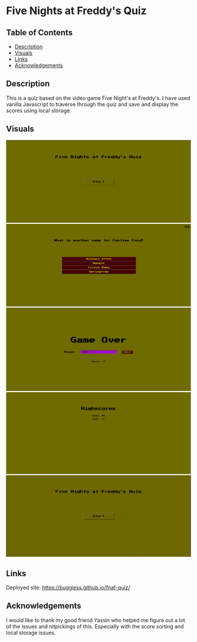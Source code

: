 # Five Nights at Freddy's Quiz

## Table of Contents
- [Description](#description)
- [Visuals](#visuals)
- [Links](#links)
- [Acknowledgements](#acknowledgements)

## Description

This is a quiz based on the video game Five Night's at Freddy's. I have used vanilla Javascript to traverse through the quiz and save and display the scores using local storage.

## Visuals

![startpage](./assets/images/fnafquizstart.png)
![quizpage](./assets/images/fnafquizquest.png)
![endpage](./assets/images/fnafquizend.png)
![highscores](./assets/images/fnafquizhs.png)
![webpagegif](./assets/images/fnafquizgif.gif)

## Links

Deployed site: https://buggiess.github.io/fnaf-quiz/

## Acknowledgements

I would like to thank my good friend Yassin who helped me figure out a lot of the issues and nitpickings of this. Especially with the score sorting and local storage issues.

